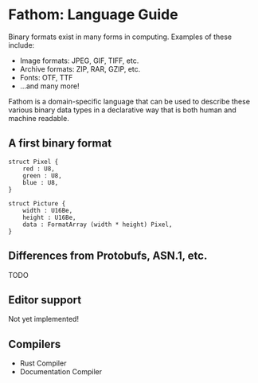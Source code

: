 # Fathom: Language Guide

Binary formats exist in many forms in computing. Examples of these include:

- Image formats: JPEG, GIF, TIFF, etc.
- Archive formats: ZIP, RAR, GZIP, etc.
- Fonts: OTF, TTF
- &hellip;and many more!

Fathom is a domain-specific language that can be used to describe these various
binary data types in a declarative way that is both human and machine readable.

## A first binary format

```
struct Pixel {
    red : U8,
    green : U8,
    blue : U8,
}

struct Picture {
    width : U16Be,
    height : U16Be,
    data : FormatArray (width * height) Pixel,
}
```

## Differences from Protobufs, ASN.1, etc.

TODO

## Editor support

Not yet implemented!

## Compilers

- Rust Compiler
- Documentation Compiler

